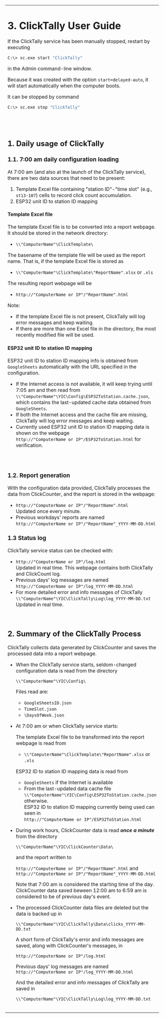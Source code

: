 <table style="border-style: none" >
<tr style="border-style: none">
<td valign="top" width="50%" style="border-style: none">

# 3. ClickTally User Guide

If the ClickTally service has been manually stopped, restart by executing

```BASH
C:\> sc.exe start "ClickTally"
```
in the Admin command-line window.

Because it was created with the option `start=delayed-auto`, it will start automatically when the computer boots.

It can be stopped by command

```BASH
C:\> sc.exe stop "ClickTally"
```

</td>
<td valign="top" width="50%" style="border-style: none">

# 3. Hướng dẫn sử dụng ClickTally

Nếu dịch vụ ClickTally đã bị dừng theo cách thủ công, hãy khởi động lại bằng cách thực thi

```BASH
C:\> sc.exe start "ClickTally"
```
trong cửa sổ dòng lệnh admin.

Vì nó được tạo bằng tùy chọn `start=delayed-auto` nên nó sẽ tự động khởi động khi máy tính khởi động.

Nó có thể được dừng lại bằng lệnh

```BASH
C:\> sc.exe stop "ClickTally"
```

</td>
</tr>
<tr style="border-style: none">
<td valign="top" width="50%" style="border-style: none">

## 1. Daily usage of ClickTally

### 1.1. 7:00 am daily configuration loading

At 7:00 am (and also at the launch of the ClickTally service), there are two data sources that need to be present:

1. Template Excel file containing "station ID"-"time slot" (e.g., `st13-107`) cells to record click count accumulation.
2. ESP32 unit ID to station ID mapping

#### Template Excel file

The template Excel file is to be converted into a report webpage. It should be stored in the network directory:

- `\\"ComputerName"\ClickTemplate\`

The basename of the template file will be used as the report name. That is, if the template Excel file is stored as

- `\\"ComputerName"\ClickTemplate\"ReportName".xlsx` or `.xls`

The resulting report webpage will be

- `http://"ComputerName or IP"/"ReportName".html`

Note:

- If the template Excel file is not present, ClickTally will log error messages and keep waiting.
- If there are more than one Excel file in the directory, the most recently modified file will be used.

#### ESP32 unit ID to station ID mapping

ESP32 unit ID to station ID mapping info is obtained from `GoogleSheets` automatically with the URL specified in the configuration.

- If the Internet access is not available, it will keep trying until 7:05 am and then read from `\\"ComputerName"\YIC\Config\ESP32ToStation.cache.json`, which contains the last-updated cache data obtained from `GoogleSheets`.
- If both the Internet access and the cache file are missing,  ClickTally will log error messages and keep waiting.
- Currently used ESP32 unit ID to station ID mapping data is shown on the webpage\
  `http://"ComputerName or IP"/ESP32ToStation.html` for verification.

</td>
<td valign="top" width="50%" style="border-style: none">

## 1. Phương pháp sử dụng ClickTally mỗi ngày

### 1.1. Load cấu hình vào lúc 7h sáng hàng ngày

Vào lúc 7 giờ sáng (và cả khi ClickTally service bắt đầu), cần có hai nguồn dữ liệu:

1. Template Tệp Excel chứa các ô "station ID"-"time slot" (ví dụ: `st13-107`) để ghi lại số lần bấm nút tích lũy
2. Bảng chuyển đổi ID đơn vị ESP32 sang ID trạm

#### Template Tệp Excel

Template tệp Excel sẽ được chuyển thành trang web báo cáo. Nó sẽ được lưu trữ trong thư mục mạng:

- `\"ComputerName"\ClickTemplate\`

Tên cơ sở của tệp mẫu sẽ được sử dụng làm tên báo cáo. Tức là, nếu tệp template của Excel được lưu trữ dưới dạng

- `\"ComputerName"\ClickTemplate\"ReportName".xlsx` hoặc `.xls`

Tên trang web báo cáo là

- `http://"ComputerName or IP"/"ReportName".html`

Ghi chú:

- Nếu không có file template Excel, ClickTally sẽ ghi thông báo lỗi và tiếp tục chờ.
- Nếu có nhiều hơn một file Excel trong thư mục thì file sửa đổi gần đây nhất sẽ được sử dụng.

#### Chuyển đổi ID đơn vị ESP32 thành ID trạm

Thông tin ánh xạ ID đơn vị ESP32 tới ID trạm được tự động lấy từ `GoogleSheets` với URL được chỉ định trong cấu hình.

- Nếu không có kết nối Internet, nó sẽ tiếp tục thử cho đến 7:05 sáng rồi đọc từ `\"ComputerName"\YIC\Config\ESP32ToStation.cache.json`, chứa dữ liệu bộ nhớ đệm được cập nhật lần cuối thu được từ `GoogleSheets`.
- Nếu thiếu cả tệp truy cập Internet và tệp bộ đệm, ClickTally sẽ ghi lại các thông báo lỗi khi tiếp tục chờ.
- Bảng chuyển đổi ID đơn vị ESP32 sang ID trạm được hiển thị trên trang web\
  `http://"ComputerName or IP"/ESP32ToStation.html` để xác minh.

</td>
</tr>
<tr style="border-style: none">
<td valign="top" width="50%" style="border-style: none">

### 1.2. Report generation

With the configuration data provided, ClickTally processes the data from ClickCounter, and the report is stored in the webpage:

- `http://"ComputerName or IP"/"ReportName".html`\
  Updated once every minute.
- Previous workdays' reports are named\
  `http://"ComputerName or IP"/"ReportName"_YYYY-MM-DD.html`

### 1.3 Status log

ClickTally service status can be checked with:

- `http://"ComputerName or IP"/log.html`\
  Updated in real time. This webpage contains both ClickTally and ClickCount log.
- Previous days' log messages are named\
  `http://"ComputerName or IP"/log_YYYY-MM-DD.html`
- For more detailed error and info messages of ClickTally\
  `\\"ComputerName"\YIC\ClickTally\Log\log_YYYY-MM-DD.txt`\
  Updated in real time.

</td>
<td valign="top" width="50%" style="border-style: none">

### 1.2. Tạo báo cáo

Với dữ liệu cấu hình được cung cấp, ClickTally xử lý dữ liệu từ ClickCounter và báo cáo trên website:

- `http://"ComputerName or IP"/"ReportName".html`\
  Cập nhật mỗi phút một lần.
- Báo cáo ngày làm việc trước đó có tên\
  `http://"ComputerName or IP"/"ReportName"_YYYY-MM-DD.html`

### 1.3 Nhật ký trạng thái

Trạng thái dịch vụ ClickTally có thể được kiểm tra bằng:

- `http://"ComputerName or IP"/log.html`\
  Cập nhật trong thời gian thực. Trang web này chứa cả nhật ký ClickTally và ClickCount.
- Tin nhắn nhật ký từ những ngày trước được đặt tên\
  `http://"ComputerName or IP"/log_YYYY-MM-DD.html`
- Để biết thêm thông tin và chi tiết lỗi của ClickTally\
  `\\"ComputerName"\YIC\ClickTally\Log\log_YYYY-MM-DD.txt`\
  Cập nhật trong thời gian thực.

</td>
</tr>
<tr style="border-style: none">
<td valign="top" width="50%" style="border-style: none">

## 2. Summary of the ClickTally Process

ClickTally collects data generated by ClickCounter and saves the processed data into a report webpage.

- When the ClickTally service starts, seldom-changed configuration data is read from the directory

   `\\"ComputerName"\YIC\Config\`

  Files read are:
  - `GoogleSheetsID.json`
  - `TimeSlot.json`
  - `\DaysOfWeek.json`

- At 7:00 am or when ClickTally service starts:
  
  The template Excel file to be transformed into the report webpage is read from

  - `\\"ComputerName"\ClickTemplate\"ReportName".xlsx` or `.xls`

  ESP32 ID to station ID mapping data is read from

  - `GoogleSheets` if the Internet is available
  - From the last-updated data cache file `\\"ComputerName"\YIC\Config\ESP32ToStation.cache.json` otherwise.\
    ESP32 ID to station ID mapping currently being used can seen in\
    `http://"ComputerName or IP"/ESP32ToStation.html`

- During work hours, ClickCounter data is read ___once a minute___ from the directory

  `\\"ComputerName"\YIC\ClickCounter\Data\`

  and the report written to

  `http://"ComputerName or IP"/"ReportName".html` and\
  `http://"ComputerName or IP"/"ReportName"_YYYY-MM-DD.html`

  Note that 7:00 am is considered the starting time of the day. ClickCounter data saved beween 12:00 am to 6:59 am is considered to be of previous day's event.

- The processed ClickCounter data files are deleted but the data is backed up in

  `\\"ComputerName"\YIC\ClickTally\Data\clicks_YYYY-MM-DD.txt`

  A short form of ClickTally's error and info messages are saved, along with ClickCounter's messages, in

  `http://"ComputerName or IP"/log.html`

  Previous days' log messages are named\
  `http://"ComputerName or IP"/log_YYYY-MM-DD.html`

  And the detailed error and info messages of ClickTally are saved in

  `\\"ComputerName"\YIC\ClickTally\Log\log_YYYY-MM-DD.txt`

</td>
<td valign="top" width="50%" style="border-style: none">

## 2. Tóm tắt quy trình ClickTally

ClickTally thu thập dữ liệu do ClickCounter tạo và lưu dữ liệu đã xử lý vào trang web báo cáo.

- Khi dịch vụ ClickTally khởi động, dữ liệu cấu hình hiếm khi thay đổi sẽ được đọc từ thư mục

   `\\"ComputerName"\YIC\Config\`

  Các tập tin được đọc là:
  - `GoogleSheetsID.json`
  - `TimeSlot.json`
  - `\DaysOfWeek.json`

- Lúc 7 giờ sáng hoặc khi ClickTally service bắt đầu:
  
  File template Excel sẽ được chuyển thành trang web báo cáo

  - `\\"ComputerName"\ClickTemplate\"ReportName".xlsx` hoặc `.xls`

  Bảng chuyển đổi ID ESP32 sang ID trạm được đọc từ

  - `GoogleSheets` nếu có Internet
  - Từ tệp bộ nhớ đệm dữ liệu được cập nhật lần cuối `\"ComputerName"\YIC\Config\ESP32ToStation.cache.json` nếu không.\
    Có thể xem ánh xạ của ID ESP32 tới ID trạm hiện đang sử dụng trong\
    `http://"ComputerName or IP"/ESP32ToStation.html`

- Trong giờ làm việc, dữ liệu ClickCounter được đọc ___mỗi phút một lần___ từ thư mục

  `\\"ComputerName"\YIC\ClickCounter\Data\`

  và báo cáo được lưu trong tập tin

  `http://"ComputerName or IP"/"ReportName".html` và\
  `http://"ComputerName or IP"/"ReportName"_YYYY-MM-DD.html`


  Lưu ý rằng 7 giờ sáng được coi là thời điểm bắt đầu một ngày mới. Dữ liệu ClickCounter được lưu từ 12:00 sáng đến 6:59 sáng được coi là từ các sự kiện của ngày hôm trước.

- Tệp dữ liệu ClickCounter đã xử lý sẽ bị xóa nhưng dữ liệu được sao lưu

  `\\"ComputerName"\YIC\ClickTally\Data\clicks_YYYY-MM-DD.txt`

  Một dạng thông tin ClickTally ngắn gọn và thông báo lỗi được lưu trữ cùng với thông báo ClickCounter

  `http://"ComputerName or IP"/log.html`

  Tệp nhật ký của ngày hôm trước có tên\
  `http://"ComputerName or IP"/log_YYYY-MM-DD.html`

  Và các thông báo và chi tiết lỗi ClickTally chi tiết được lưu trong

  `\\"ComputerName"\YIC\ClickTally\Log\log_YYYY-MM-DD.txt`

</td>
</tr>
</table>
